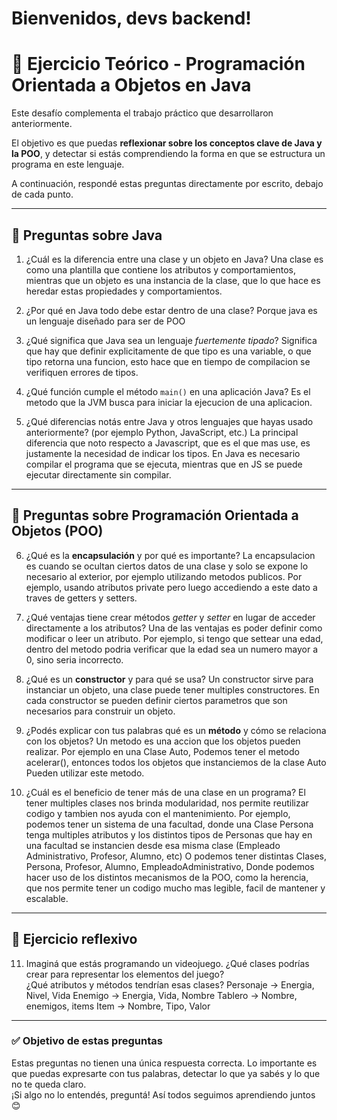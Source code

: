 # Bienvenidos, devs backend!

# 🧠 Ejercicio Teórico - Programación Orientada a Objetos en Java

Este desafío complementa el trabajo práctico que desarrollaron anteriormente.

El objetivo es que puedas **reflexionar sobre los conceptos clave de Java y la POO**, y detectar si estás comprendiendo la forma en que se estructura un programa en este lenguaje.

A continuación, respondé estas preguntas directamente por escrito, debajo de cada punto.

---

## 🔹 Preguntas sobre Java

1. ¿Cuál es la diferencia entre una clase y un objeto en Java?
Una clase es como una plantilla que contiene los atributos y comportamientos, 
mientras que un objeto es una instancia de la clase, que lo que hace es heredar estas propiedades
y comportamientos.

2. ¿Por qué en Java todo debe estar dentro de una clase?
Porque java es un lenguaje diseñado para ser de POO 

3. ¿Qué significa que Java sea un lenguaje *fuertemente tipado*?
Significa que hay que definir explicitamente de que tipo es una variable, 
o que tipo retorna una funcion, esto hace que en tiempo de compilacion se verifiquen errores de tipos.

4. ¿Qué función cumple el método `main()` en una aplicación Java?
Es el metodo que la JVM busca para iniciar la ejecucion de una aplicacion.

5. ¿Qué diferencias notás entre Java y otros lenguajes que hayas usado anteriormente? (por ejemplo Python, JavaScript, etc.)
La principal diferencia que noto respecto a Javascript, que es el que mas use, es justamente la necesidad de indicar los tipos.
En Java es necesario compilar el programa que se ejecuta, mientras que en JS se puede ejecutar directamente sin compilar.


---

## 🔹 Preguntas sobre Programación Orientada a Objetos (POO)

6. ¿Qué es la **encapsulación** y por qué es importante?
La encapsulacion es cuando se ocultan ciertos datos de una clase y solo se expone lo necesario al exterior, por ejemplo utilizando metodos publicos.
Por ejemplo, usando atributos private pero luego accediendo a este dato a traves de getters y setters.

7. ¿Qué ventajas tiene crear métodos *getter* y *setter* en lugar de acceder directamente a los atributos?
Una de las ventajas es poder definir como modificar o leer un atributo.
Por ejemplo, si tengo que settear una edad, dentro del metodo podria verificar que la edad sea un numero mayor a 0, sino seria incorrecto.

8. ¿Qué es un **constructor** y para qué se usa?
Un constructor sirve para instanciar un objeto, una clase puede tener multiples constructores.
En cada constructor se pueden definir ciertos parametros que son necesarios para construir un objeto.


9. ¿Podés explicar con tus palabras qué es un **método** y cómo se relaciona con los objetos?
Un metodo es una accion que los objetos pueden realizar. Por ejemplo en una Clase Auto,
Podemos tener el metodo acelerar(), entonces todos los objetos que instanciemos de la clase Auto
Pueden utilizar este metodo.

10. ¿Cuál es el beneficio de tener más de una clase en un programa?
El tener multiples clases nos brinda modularidad, nos permite reutilizar codigo y tambien nos ayuda con el mantenimiento.
Por ejemplo, podemos tener un sistema de una facultad, donde una Clase Persona
tenga multiples atributos y los distintos tipos de Personas que hay en una facultad se instancien desde
esa misma clase (Empleado Administrativo, Profesor, Alumno, etc)
O podemos tener distintas Clases, Persona, Profesor, Alumno, EmpleadoAdministrativo, 
Donde podemos hacer uso de los distintos mecanismos de la POO, como la herencia, 
que nos permite tener un codigo mucho mas legible, facil de mantener y escalable.

---

## 🔹 Ejercicio reflexivo

11. Imaginá que estás programando un videojuego. ¿Qué clases podrías crear para representar los elementos del juego?  
    ¿Qué atributos y métodos tendrían esas clases?
Personaje -> Energia, Nivel, Vida
Enemigo -> Energia, Vida, Nombre 
Tablero -> Nombre, enemigos, items
Item -> Nombre, Tipo, Valor 

---

### ✅ Objetivo de estas preguntas

Estas preguntas no tienen una única respuesta correcta. Lo importante es que puedas expresarte con tus palabras, detectar lo que ya sabés y lo que no te queda claro.  
¡Si algo no lo entendés, preguntá! Así todos seguimos aprendiendo juntos 😊

